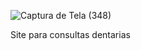 ![Captura de Tela (348)](https://github.com/JuniorReisx/ClinicaDentista/assets/125107249/1d4cd70e-3650-4977-ad18-9aa43c8cc272)

Site para consultas dentarias
